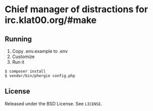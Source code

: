 # Chief manager of distractions for irc.klat00.org/#make

## Running

1. Copy .env.example to .env
2. Customize
3. Run it

```
$ composer install
$ vendor/bin/phergie config.php
```

## License

Released under the BSD License. See `LICENSE`.
